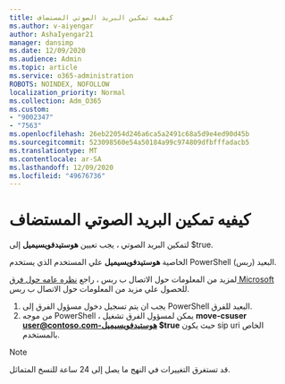```yaml
---
title: كيفيه تمكين البريد الصوتي المستضاف
ms.author: v-aiyengar
author: AshaIyengar21
manager: dansimp
ms.date: 12/09/2020
ms.audience: Admin
ms.topic: article
ms.service: o365-administration
ROBOTS: NOINDEX, NOFOLLOW
localization_priority: Normal
ms.collection: Adm_O365
ms.custom:
- "9002347"
- "7563"
ms.openlocfilehash: 26eb22054d246a6ca5a2491c68a5d9e4ed90d45b
ms.sourcegitcommit: 523098560e54a50184a99c974809dfbfffadacb5
ms.translationtype: MT
ms.contentlocale: ar-SA
ms.lasthandoff: 12/09/2020
ms.locfileid: "49676736"
---
```

# <a name="how-to-enable-hosted-voicemail"></a>كيفيه تمكين البريد الصوتي المستضاف

لتمكين البريد الصوتي ، يجب تعيين **هوستيدفويسيميل** إلى $true.

الخاصية **هوستيدفويسيميل** علي المستخدم الذي يستخدم PowerShell البعيد (ربس).

لمزيد من المعلومات حول الاتصال ب ربس ، راجع [نظره عامه حول فرق Microsoft](https://docs.microsoft.com/microsoftteams/teams-powershell-overview) للحصول علي مزيد من المعلومات حول الاتصال ب ربس.

1. يجب ان يتم تسجيل دخول مسؤول الفرق إلى PowerShell البعيد للفرق.
1. من موجه PowerShell ، يمكن لمسؤول الفرق تشغيل **move-csuser user@contoso.com-هوستيدفويسيميل $true** حيث يكون sip uri الخاص بالمستخدم.

> [!NOTE]
> قد تستغرق التغييرات في النهج ما يصل إلى 24 ساعة للنسخ المتماثل.